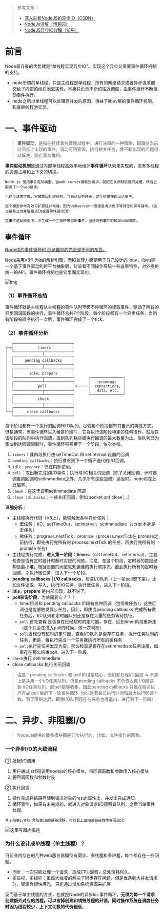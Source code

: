 > 参考文章：
>
> - [深入剖析NodeJS的异步IO（CSDN）](https://blog.csdn.net/yezhenxu1992/article/details/51731237)
> - [NodeJs详解（博客园）](https://www.cnblogs.com/linuxtop/p/12422383.html#:~:text=Node.js%20is%20a%20platform%20built%20on%20Chrome%E2%80%99s%20JavaScript,data-intensive%20real-time%20applications%20that%20run%20across%20distributed%20devices.)
> - [NodeJS异步IO详解（知乎）](https://zhuanlan.zhihu.com/p/93289115)

# 前言

Node最自豪的优势就是“单线程实现异步IO”。实现这个异步又需要事件循环机制的支持。

- node所谓的单线程，只是主线程是单线程，所有的网络请求或者异步请求都交给了内部的线程池去实现，本身只负责不断的往返调度，由事件循环不断驱动事件执行。
- node之所以单线程可以处理高并发的原因，得益于libuv层的事件循环机制，和底层线程池实现。

# 一、事件驱动

> **事件驱动**，是指在持续事务管理过程中，进行决策的一种策略，即跟随当前时间点上出现的事件，调动可用资源，执行相关任务，使不断出现的问题得以解决，防止事务堆积。

**事件驱动机制**是通过内部单线程高效率地维护**事件循环**队列来实现的，没有多线程的资源占用和上下文的切换。

```
Node.js 使用事件驱动模型，当web server接收到请求，就把它关闭然后进行处理，然后去服务下一个web请求。

当这个请求完成，它被放回处理队列，当到达队列开头，这个结果被返回给用户。

这个模型非常高效可扩展性非常强，因为webserver一直接受请求而不等待任何读写操作。（这也被称之为非阻塞式IO或者事件驱动IO）

在事件驱动模型中，会生成一个主循环来监听事件，当检测到事件时触发回调函数。
```



## 事件循环

<u>Node中的事件循环和 浏览器中的完全是不同的东西。</u>

Node采用V8作为js的解析引擎，而IO处理方面使用了自己设计的libuv，libvu是一个基于事件驱动的跨平台抽象层，封装看不同操作系统一些底层特性，对外提供统一的API，事件循环机制也是它里面实现的。

![img](https://gitee.com/guoluyan53/image-bed/raw/master/img/v2-4c95268eead7c8e18e9f45a404c22864_1440w.jpg)

### **（1）事件循环总结**

事件循环就是主线程从主线程的事件队列里面不停循环的读取事件，驱动了所有的异步回调函数的执行，事件循环总共7个阶段，每个阶段都有一个异步任务，当所有阶段被顺序执行一次后，事件循环完成了一个tick。

### **（2）事件循环分析**

```
   ┌───────────────────────────┐
┌─>│           timers          │
│  └─────────────┬─────────────┘
│  ┌─────────────┴─────────────┐
│  │     pending callbacks     │
│  └─────────────┬─────────────┘
│  ┌─────────────┴─────────────┐
│  │       idle, prepare       │
│  └─────────────┬─────────────┘      ┌───────────────┐
│  ┌─────────────┴─────────────┐      │   incoming:   │
│  │           poll            │<─────┤  connections, │
│  └─────────────┬─────────────┘      │   data, etc.  │
│  ┌─────────────┴─────────────┐      └───────────────┘
│  │           check           │
│  └─────────────┬─────────────┘
│  ┌─────────────┴─────────────┐
└──┤      close callbacks      │
   └───────────────────────────┘
```

每个阶段都有一个执行的回调FIFO队列。尽管每个阶段都有其自己的特殊方式，但是通常，当事件循环进入给定阶段时，它将执行该阶段特定的任何操作，然后在该阶段的队列中执行回调，直到队列耗尽或执行回调的最大数量为止。当队列已为空或到达回调限制时，事件循环将移至下一个阶段，依次类推。

1. `timers`：此阶段执行由setTimeOut 和 setInterval 设置的回调
2. `pending callbacks`：执行推迟到下一个循环迭代的I/O回调。
3. `idle，prepare`：仅在内部使用。
4. `poll`：取出新完成的I/O事件；执行与I/O相关的回调（除了关闭回调，计时器调度的回调和setImmediate之外，几乎所有这些回调）适当时，node将在此处阻塞。
5. `check`：在这里调用setImmediate 回调
6. `close callbacks`：一些关闭回调，例如 socket.on('close',...)

**详细分析**：

- 主线程执行代码（V8上），能够触发各种异步任务：
  - 宏任务：I/O，setTimeOut，setInterval，setImmediate（script本身是宏任务）
  - 微任务：progress.nextTick，promise（process.nextTick在 promise之前执行，即先执行完所有的 process.nextTick 的任务，再执行完所有的 promise 任务）
- 主线程执行完成，**进入第一阶段：timers**（setTimeOut、setInterval），主要检查是否有定时器计时超时对应的阀值，注意，在这个阶段，定时器的数据结构是最小堆，根据设置的阀值就知道谁的执行顺序先。直到执行所有的定时器回调，才执行微任务，进入下一个阶段。
- **pending callbacks | I/O callbacks**，检查I/O队列（上一轮poll留下来），比如文件读取、写入，执行I/O任务，执行微任务，进入下一阶段。
- **idle，prepare** 是内部实现，就不说了。
- **poll轮询阶段**，为啥需要它？？？
  - timer阶段和 pending callbacks 阶段有各种回调（包括微任务），这些回调也是能够触发异步任务，因此，即使当pending callbacks 完成所有微任务后，I/O队列和定时器队列还是存在大量的任务等待执行。
  - `poll` 首先查看 是否存在已经超时的定时器，存在，回到timer阶段重新走（这个只会在进入poll的时候，做一次判断）
  - `poll`发现没有超时的定时器，查看I/O队列是否存在任务，执行任务队列的任务，但是，每执行完成一个任务就执行所有的微任务
  - `poll`执行完任务发现为空，那么检查是否存在setImmediate任务注册，如果存在那么结束poll，进入下一阶段。
- `check`执行 setImmediate
- close callbacks 执行关闭回调

> 注意：pending callbacks 和 poll 阶段是核心，他们都处理I/O回调 => 本质上是共用一个I/O任务队列，但是pending callbacks 不负责收集 I/O回调 到 I/O任务队列，而poll能够收集，因此pending callbacks 只能在每次执行完成 poll 后的下一轮事件循环（poll是有最长执行时间和最大执行回调个数，到了限制之后，即使I/O队列还存在任务也得退出，进行到下一阶段）

# 二、异步、非阻塞I/O

> NodeJs提供的很多模块都是异步执行的。比如，文件操作的函数。

### **一个异步I/O的大致流程**

① 发起I/O调用

1. 用户通过js代码调用nodejs的核心模块，将回调函数和参数传入核心模块
2. 将回调函数和参数封装

② 执行回调

1. 操作完成将结果存储到请求对象的result属性上，并发出完成通知。
2. 循环事件，如果有未完成的，就进入对象请求I/O观察者队列，之后当做事件处理。

```
关于阻塞I/O和 非阻塞IO的通俗理解，可以看上面相关链接的博客园部分。
```

![这里写图片描述](https://gitee.com/guoluyan53/image-bed/raw/master/img/20160621232626220)

### 为什么设计成单线程（单主线程）？

目前业内存在的几种web服务器模型有同步、多线程和多进程，每个都存在一些问题。

- 同步：一次只能处理一个请求，造成CPU浪费，总处理耗时久。
- 多进程、多线程：虽然大幅度的解决了同步存在问题，但是当遇到大并发请求时，资源会很快用光，只能通过增加系统资源来扩展

反而基于单主线程的方式，也就是Node的异步io+事件循环，**无须为每一个请求创建额外对应的线程，可以省掉创建和销毁线程的开销，同时操作系统在调度任务时因为线程较少，上下文切换的代价很低**。





